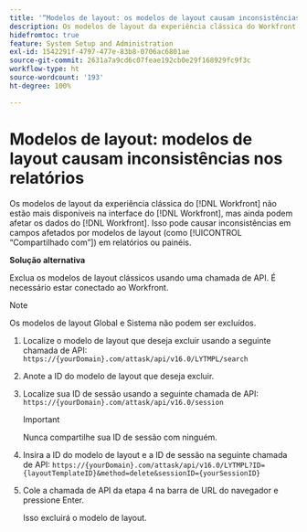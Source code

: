 ```yaml
---
title: '“Modelos de layout: os modelos de layout causam inconsistências nos relatórios”'
description: Os modelos de layout da experiência clássica do Workfront não estão mais disponíveis na interface, mas ainda podem afetar os dados. Isso pode causar inconsistências em campos afetados por modelos de layout (como “Compartilhado com”) em relatórios ou painéis.
hidefromtoc: true
feature: System Setup and Administration
exl-id: 1542291f-4797-477e-83b8-0706ac6801ae
source-git-commit: 2631a7a9cd6c07feae192cb0e29f168929fc9f3c
workflow-type: ht
source-wordcount: '193'
ht-degree: 100%

---
```


# Modelos de layout: modelos de layout causam inconsistências nos relatórios

<!--Live for workaround-->

Os modelos de layout da experiência clássica do [!DNL Workfront] não estão mais disponíveis na interface do [!DNL Workfront], mas ainda podem afetar os dados do [!DNL Workfront]. Isso pode causar inconsistências em campos afetados por modelos de layout (como [!UICONTROL “Compartilhado com”]) em relatórios ou painéis.

**Solução alternativa**

Exclua os modelos de layout clássicos usando uma chamada de API. É necessário estar conectado ao Workfront.

>[!NOTE]
>
>Os modelos de layout Global e Sistema não podem ser excluídos.

1. Localize o modelo de layout que deseja excluir usando a seguinte chamada de API:
   `https://{yourDomain}.com/attask/api/v16.0/LYTMPL/search`
1. Anote a ID do modelo de layout que deseja excluir.
1. Localize sua ID de sessão usando a seguinte chamada de API:
   `https://{yourDomain}.com/attask/api/v16.0/session`

   >[!IMPORTANT]
   >
   >Nunca compartilhe sua ID de sessão com ninguém.

1. Insira a ID do modelo de layout e a ID de sessão na seguinte chamada de API:
   `https://{yourDomain}.com/attask/api/v16.0/LYTMPL?ID={layoutTemplateID}&method=delete&sessionID={yourSessionID}`
1. Cole a chamada de API da etapa 4 na barra de URL do navegador e pressione Enter.

   Isso excluirá o modelo de layout.
